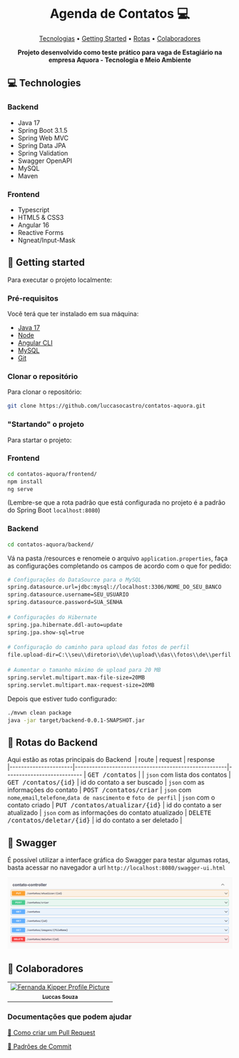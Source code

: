 <h1 align="center" style="font-weight: bold;">Agenda de Contatos 💻</h1>

<p align="center">
 <a href="#tech">Tecnologias</a> • 
 <a href="#started">Getting Started</a> • 
  <a href="#routes">Rotas</a> •
 <a href="#colab">Colaboradores</a>
</p>

<p align="center">
    <b>Projeto desenvolvido como teste prático para vaga de Estagiário na empresa Aquora - Tecnologia e Meio Ambiente</b>
</p>

<h2 id="tecnologias">💻 Technologies</h2>

### Backend
- Java 17
- Spring Boot 3.1.5
- Spring Web MVC
- Spring Data JPA
- Spring Validation
- Swagger OpenAPI
- MySQL
- Maven

### Frontend
- Typescript
- HTML5 & CSS3
- Angular 16
- Reactive Forms
- Ngneat/Input-Mask

<h2 id="started">🚀 Getting started</h2>

Para executar o projeto localmente:

<h3>Pré-requisitos</h3>

Você terá que ter instalado em sua máquina:

- [Java 17](https://www.oracle.com/java/technologies/javase/jdk17-archive-downloads.html)
- [Node](https://nodejs.org/en/download)
- [Angular CLI](https://angular.io/cli)
- [MySQL](https://dev.mysql.com/downloads/installer/)
- [Git](https://git-scm.com/downloads)

<h3>Clonar o repositório</h3>

Para clonar o repositório:

```bash
git clone https://github.com/luccasocastro/contatos-aquora.git
```

<h3>"Startando" o projeto</h3>

Para startar o projeto:

### Frontend

```bash
cd contatos-aquora/frontend/
npm install
ng serve
```
(Lembre-se que a rota padrão que está configurada no projeto é a padrão do Spring Boot `localhost:8080`)
### Backend
```bash
cd contatos-aquora/backend/
```
Vá na pasta /resources e renomeie o arquivo `application.properties`, faça as configurações completando os campos de acordo com o que for pedido:
```bash
# Configurações do DataSource para o MySQL
spring.datasource.url=jdbc:mysql://localhost:3306/NOME_DO_SEU_BANCO
spring.datasource.username=SEU_USUARIO
spring.datasource.password=SUA_SENHA

# Configurações do Hibernate
spring.jpa.hibernate.ddl-auto=update
spring.jpa.show-sql=true

# Configuração do caminho para upload das fotos de perfil
file.upload-dir=C:\\seu\\diretorio\\de\\upload\\das\\fotos\\de\\perfil

# Aumentar o tamanho máximo de upload para 20 MB
spring.servlet.multipart.max-file-size=20MB
spring.servlet.multipart.max-request-size=20MB
```
Depois que estiver tudo configurado:
```bash
./mvwn clean package
java -jar target/backend-0.0.1-SNAPSHOT.jar
```

<h2 id="routes">📍 Rotas do Backend</h2>

Aqui estão as rotas principais do Backend
​
| route               | request    | response                                        
|----------------------|-----------------------------------------------------|---------------------------
| <kbd>GET /contatos</kbd>     | | `json` com lista dos contatos
| <kbd>GET /contatos/{id}</kbd>     | id do contato a ser buscado | `json` com as informações do contato
| <kbd>POST /contatos/criar</kbd>     | `json` com `nome`,`email`,`telefone`,`data de nascimento` e `foto de perfil` | `json` com o contato criado
| <kbd>PUT /contatos/atualizar/{id}</kbd>     | id do contato a ser atualizado | `json` com as informações do contato atualizado
| <kbd>DELETE /contatos/deletar/{id}</kbd>     | id do contato a ser deletado | 

<h2>📍 Swagger</h2>

É possível utilizar a interface gráfica do Swagger para testar algumas rotas, basta acessar no navegador a url `http://localhost:8080/swagger-ui.html`

<img src="./images/rotas-swagger.png"></img>

<h2 id="colab">🤝 Colaboradores</h2>

<table>
  <tr>
    <td align="center">
      <a href="#">
        <img src="https://avatars.githubusercontent.com/u/83096803?v=4" width="100px;" alt="Fernanda Kipper Profile Picture"/><br>
        <sub>
          <b>Luccas Souza</b>
        </sub>
      </a>
    </td>
  </tr>
</table>

<h3>Documentações que podem ajudar</h3>

[📝 Como criar um Pull Request](https://www.atlassian.com/br/git/tutorials/making-a-pull-request)

[💾 Padrões de Commit](https://gist.github.com/joshbuchea/6f47e86d2510bce28f8e7f42ae84c716)